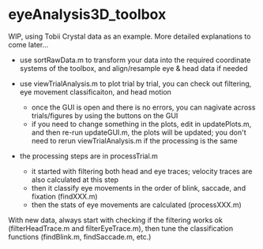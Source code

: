 # eyeAnalysis3D_toolbox
WIP, using Tobii Crystal data as an example. More detailed explanations to come later...

- use sortRawData.m to transform your data into the required coordinate systems of the toolbox, and align/resample eye & head data if needed

- use viewTrialAnalysis.m to plot trial by trial, you can check out filtering, eye movement classificaiton, and head motion
  - once the GUI is open and there is no errors, you can nagivate across trials/figures by using the buttons on the GUI
  - if you need to change something in the plots, edit in updatePlots.m, and then re-run updateGUI.m, the plots will be updated; you don't need to rerun viewTrialAnalysis.m if the processing is the same

- the processing steps are in processTrial.m
  - it started with filtering both head and eye traces; velocity traces are also calculated at this step
  - then it classify eye movements in the order of blink, saccade, and fixation (findXXX.m)
  - then the stats of eye movements are calculated (processXXX.m)

With new data, always start with checking if the filtering works ok (filterHeadTrace.m and filterEyeTrace.m), then tune the classification functions (findBlink.m, findSaccade.m, etc.)
